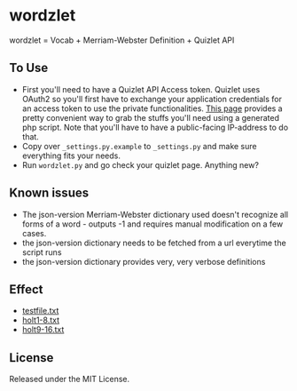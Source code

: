 # wordzlet
wordzlet = Vocab + Merriam-Webster Definition + Quizlet API

## To Use
 - First you'll need to have a Quizlet API Access token. Quizlet uses OAuth2 so you'll first have to exchange your application credentials for an access token to use the private functionalities. [This page](https://quizlet.com/api/2.0/docs/oauth-example-php) provides a pretty convenient way to grab the stuffs you'll need using a generated php script. Note that you'll have to have a public-facing IP-address to do that.
 - Copy over `_settings.py.example` to `_settings.py` and make sure everything fits your needs.
 - Run `wordzlet.py` and go check your quizlet page. Anything new?

## Known issues
 - The json-version Merriam-Webster dictionary used doesn't recognize all forms of a word - outputs -1 and requires manual modification on a few cases.
 - the json-version dictionary needs to be fetched from a url everytime the script runs
 - the json-version dictionary provides very, very verbose definitions

## Effect
 - [testfile.txt](https://quizlet.com/178733991/dynamiccachetestfiletxt-flash-cards/)
 - [holt1-8.txt](https://quizlet.com/178734153/dynamiccacheholt1-8txt-flash-cards/)
 - [holt9-16.txt](https://quizlet.com/178734283/dynamiccacheholt9-16txt-flash-cards/)
## License
Released under the MIT License.
